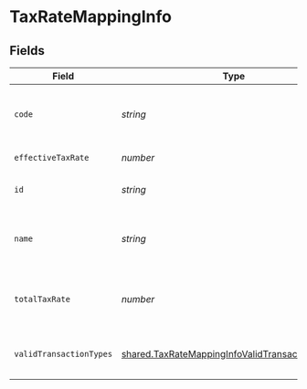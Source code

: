 # TaxRateMappingInfo


## Fields

| Field                                                                                                                     | Type                                                                                                                      | Required                                                                                                                  | Description                                                                                                               | Example                                                                                                                   |
| ------------------------------------------------------------------------------------------------------------------------- | ------------------------------------------------------------------------------------------------------------------------- | ------------------------------------------------------------------------------------------------------------------------- | ------------------------------------------------------------------------------------------------------------------------- | ------------------------------------------------------------------------------------------------------------------------- |
| `code`                                                                                                                    | *string*                                                                                                                  | :heavy_minus_sign:                                                                                                        | Code for the tax rate from the accounting platform.                                                                       | UK Standard Rate (Bills)                                                                                                  |
| `effectiveTaxRate`                                                                                                        | *number*                                                                                                                  | :heavy_minus_sign:                                                                                                        | Effective tax rate.                                                                                                       | 20                                                                                                                        |
| `id`                                                                                                                      | *string*                                                                                                                  | :heavy_minus_sign:                                                                                                        | Unique identifier of tax rate.                                                                                            | 59_Bills                                                                                                                  |
| `name`                                                                                                                    | *string*                                                                                                                  | :heavy_minus_sign:                                                                                                        | Name of the tax rate in the accounting platform.                                                                          | UK Standard Rate (Bills) Bills                                                                                            |
| `totalTaxRate`                                                                                                            | *number*                                                                                                                  | :heavy_minus_sign:                                                                                                        | Total (not compounded) sum of the components of a tax rate.                                                               | 20                                                                                                                        |
| `validTransactionTypes`                                                                                                   | [shared.TaxRateMappingInfoValidTransactionTypes](../../../sdk/models/shared/taxratemappinginfovalidtransactiontypes.md)[] | :heavy_minus_sign:                                                                                                        | Supported transaction types for the account.                                                                              |                                                                                                                           |